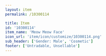 ```yaml
---
layout: item
permalink: /10300114

title: Item
id: '10300114'
item_name: 'Meow Meow Face'
icon_url: 'item/icon/customize/10300114.png'
sub_header: ['Gender: Male', 'Cosmetic']
footer: ['Untradable, Unsellable']
---
```

